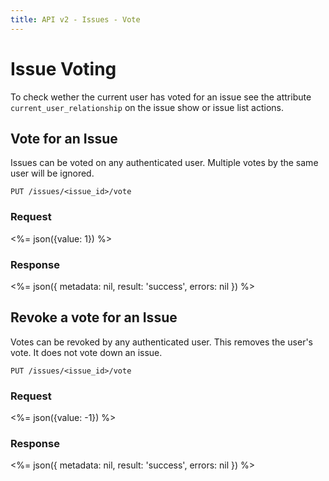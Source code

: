 ```yaml
---
title: API v2 - Issues - Vote
---
```


# Issue Voting

To check wether the current user has voted for an issue see the attribute `current_user_relationship` on the issue show or issue list actions.  

## Vote for an Issue

Issues can be voted on any authenticated user. Multiple votes by the same user will be ignored.

    PUT /issues/<issue_id>/vote

### Request

<%=
  json({value: 1})
%>

### Response

<%=
  json({
    metadata: nil,
    result: 'success',
    errors: nil
  })
%>

## Revoke a vote for an Issue

Votes can be revoked by any authenticated user. This removes the user's vote. It does not vote down an issue. 

    PUT /issues/<issue_id>/vote

### Request

<%=
  json({value: -1})
%>

### Response

<%=
  json({
    metadata: nil,
    result: 'success',
    errors: nil
  })
%>